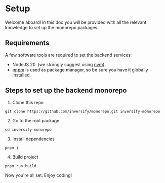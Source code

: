 # Setup

Welcome aboard! In this doc you will be provided with all the relevant knowledge to set up the monorepo packages.

## Requirements

A few software tools are required to set the backend services:

- NodeJS 20. (we strongly suggest using [nvm](https://github.com/nvm-sh/nvm)).
- [pnpm](https://pnpm.io/) is used as package manager, so be sure you have it globally installed.

## Steps to set up the backend monorepo

1. Clone this repo

```
git clone https://github.com/inversify/monorepo.git inversify-monorepo
```

2. Go to the root package

```
cd inversify-monorepo
```

3. Install dependencies

```
pnpm i
```

4. Build project

```
pnpm run build
```

Now you're all set. Enjoy coding!
